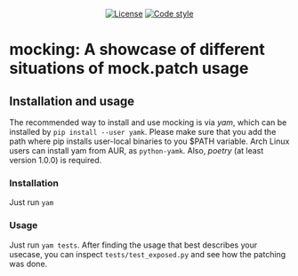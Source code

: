 <p align="center">
<a href="https://github.com/spapanik/mocking/blob/master/LICENSE.txt"><img alt="License" src="https://img.shields.io/github/license/spapanik/mocking"></a>
<a href="https://github.com/psf/black"><img alt="Code style" src="https://img.shields.io/badge/code%20style-black-000000.svg"></a>
</p>

# mocking: A showcase of different situations of mock.patch usage

## Installation and usage

The recommended way to install and use mocking is via _yam_, which can be installed by `pip install --user yamk`. Please make sure that you add the path where pip installs user-local binaries to you $PATH variable. Arch Linux users can install yam from AUR, as `python-yamk`. Also, _poetry_ (at least version 1.0.0) is required.

### Installation

Just run `yam`

### Usage

Just run `yam tests`. After finding the usage that best describes your usecase, you can inspect `tests/test_exposed.py` and see how the patching was done.
